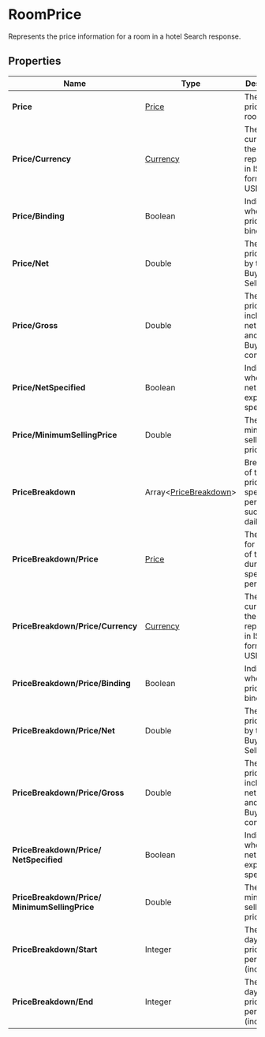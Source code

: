 # RoomPrice

Represents the price information for a room in a hotel Search response.

## Properties

| Name | Type | Description |
|------|------|-------------|
| **Price** | [Price](/docs/apis/for-sellers/connectors-pull-developers-api/api-reference/price) | The total price of the room. |
| **Price/Currency** | [Currency](/docs/apis/for-sellers/connectors-pull-developers-api/api-reference/currency) | The currency of the price, represented in ISO 4217 format (e.g., USD, EUR). |
| **Price/Binding** | Boolean | Indicates whether the price is binding. |
| **Price/Net** | Double | The net price paid by the Buyer to the Seller. |
| **Price/Gross** | Double | The gross price, which includes the net price and the Buyer's commission. |
| **Price/NetSpecified** | Boolean | Indicates whether the net price is explicitly specified. |
| **Price/MinimumSellingPrice** | Double | The minimum selling price. |
| **PriceBreakdown** | Array&lt;[PriceBreakdown](/docs/apis/for-sellers/connectors-pull-developers-api/api-reference/pricebreakdown)&gt; | Breakdown of the room price over specific periods, such as daily rates. |
| **PriceBreakdown/Price** | [Price](/docs/apis/for-sellers/connectors-pull-developers-api/api-reference/price) | The price for each day of the room during the specified period. |
| **PriceBreakdown/Price/Currency** | [Currency](/docs/apis/for-sellers/connectors-pull-developers-api/api-reference/currency) | The currency of the price, represented in ISO 4217 format (e.g., USD, EUR). |
| **PriceBreakdown/Price/Binding** | Boolean | Indicates whether the price is binding. |
| **PriceBreakdown/Price/Net** | Double | The net price paid by the Buyer to the Seller. |
| **PriceBreakdown/Price/Gross** | Double | The gross price, which includes the net price and the Buyer's commission. |
| **PriceBreakdown/Price/**<br />**NetSpecified** | Boolean | Indicates whether the net price is explicitly specified. |
| **PriceBreakdown/Price/**<br />**MinimumSellingPrice** | Double | The minimum selling price. |
| **PriceBreakdown/Start** | Integer | The starting day of the pricing period (inclusive). |
| **PriceBreakdown/End** | Integer | The ending day of the pricing period (inclusive). |
